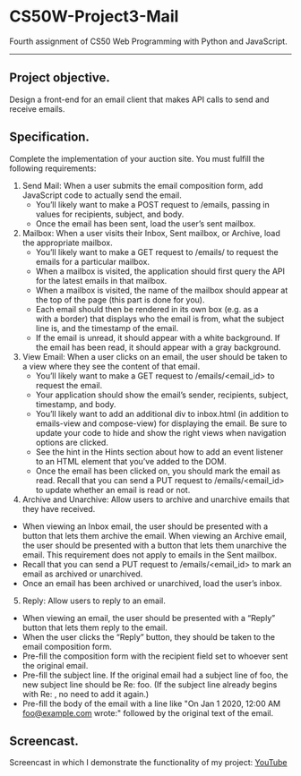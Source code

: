 # CS50W-Project3-Mail
 Fourth assignment of CS50 Web Programming with Python and JavaScript.
 ___

## Project objective.
Design a front-end for an email client that makes API calls to send and receive emails.

## Specification.
Complete the implementation of your auction site. You must fulfill the following requirements:

1. Send Mail: When a user submits the email composition form, add JavaScript code to actually send the email.
   + You’ll likely want to make a POST request to /emails, passing in values for recipients, subject, and body.
   + Once the email has been sent, load the user’s sent mailbox.
2. Mailbox: When a user visits their Inbox, Sent mailbox, or Archive, load the appropriate mailbox.
   + You’ll likely want to make a GET request to /emails/<mailbox> to request the emails for a particular mailbox.
   + When a mailbox is visited, the application should first query the API for the latest emails in that mailbox.
   + When a mailbox is visited, the name of the mailbox should appear at the top of the page (this part is done for you).
   + Each email should then be rendered in its own box (e.g. as a <div> with a border) that displays who the email is from, what the subject line is, and the timestamp of the email.
   + If the email is unread, it should appear with a white background. If the email has been read, it should appear with a gray background.
3. View Email: When a user clicks on an email, the user should be taken to a view where they see the content of that email.
   + You’ll likely want to make a GET request to /emails/<email_id> to request the email.
   + Your application should show the email’s sender, recipients, subject, timestamp, and body.
   + You’ll likely want to add an additional div to inbox.html (in addition to emails-view and compose-view) for displaying the email. Be sure to update your code to hide and show the right views when navigation options are clicked.
   + See the hint in the Hints section about how to add an event listener to an HTML element that you’ve added to the DOM.
   + Once the email has been clicked on, you should mark the email as read. Recall that you can send a PUT request to /emails/<email_id> to update whether an email is read or not.
4. Archive and Unarchive: Allow users to archive and unarchive emails that they have received.
  + When viewing an Inbox email, the user should be presented with a button that lets them archive the email. When viewing an Archive email, the user should be presented with a button that lets them unarchive the email. This requirement does not apply to emails in the Sent mailbox.
  + Recall that you can send a PUT request to /emails/<email_id> to mark an email as archived or unarchived.
  + Once an email has been archived or unarchived, load the user’s inbox.
5. Reply: Allow users to reply to an email.
  + When viewing an email, the user should be presented with a “Reply” button that lets them reply to the email.
  + When the user clicks the “Reply” button, they should be taken to the email composition form.
  + Pre-fill the composition form with the recipient field set to whoever sent the original email.
  + Pre-fill the subject line. If the original email had a subject line of foo, the new subject line should be Re: foo. (If the subject line already begins with Re: , no need to add it again.)
  + Pre-fill the body of the email with a line like "On Jan 1 2020, 12:00 AM foo@example.com wrote:" followed by the original text of the email.


## Screencast.
Screencast in which I demonstrate the functionality of my project: [YouTube](https://youtu.be/_TG7-wEhk4Y)
